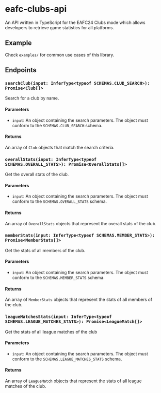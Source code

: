 # eafc-clubs-api

An API written in TypeScript for the EAFC24 Clubs mode which allows developers to retrieve game statistics for all platforms.

## Example
Check `examples/` for common use cases of this library.

## Endpoints

### `searchClub(input: InferType<typeof SCHEMAS.CLUB_SEARCH>): Promise<Club[]>`

Search for a club by name.

#### Parameters

- `input`: An object containing the search parameters. The object must conform to the `SCHEMAS.CLUB_SEARCH` schema.

#### Returns

An array of `Club` objects that match the search criteria.

### `overallStats(input: InferType<typeof SCHEMAS.OVERALL_STATS>): Promise<OverallStats[]>`

Get the overall stats of the club.

#### Parameters

- `input`: An object containing the search parameters. The object must conform to the `SCHEMAS.OVERALL_STATS` schema.

#### Returns

An array of `OverallStats` objects that represent the overall stats of the club.

### `memberStats(input: InferType<typeof SCHEMAS.MEMBER_STATS>): Promise<MemberStats[]>`

Get the stats of all members of the club.

#### Parameters

- `input`: An object containing the search parameters. The object must conform to the `SCHEMAS.MEMBER_STATS` schema.

#### Returns

An array of `MemberStats` objects that represent the stats of all members of the club.

### `leagueMatchesStats(input: InferType<typeof SCHEMAS.LEAGUE_MATCHES_STATS>): Promise<LeagueMatch[]>`

Get the stats of all league matches of the club

#### Parameters

- `input`: An object containing the search parameters. The object must conform to the `SCHEMAS.LEAGUE_MATCHES_STATS` schema.

#### Returns

An array of `LeagueMatch` objects that represent the stats of all league matches of the club.